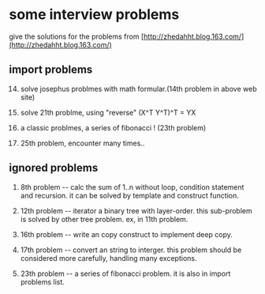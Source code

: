 # some interview problems 

give the solutions for the problems from [http://zhedahht.blog.163.com/](http://zhedahht.blog.163.com/)

## import problems

14. solve josephus problmes with math formular.(14th problem in above web site)

21. solve 21th problme, using "reverse"  (X^T Y^T)^T = YX

23. a classic problmes, a series of fibonacci ! (23th problem)

25. 25th problem, encounter many times..

## ignored problems

1. 8th problem -- calc the sum of 1..n without loop, condition statement and recursion.
   it can be solved by template and construct function.

2. 12th problem -- iterator a binary tree with layer-order.
   this sub-problem is solved by other tree problem. ex, in 11th problem.

3. 16th problem -- write an copy construct to implement deep copy. 

4. 17th problem -- convert an string to interger. 
   this problem should be considered more carefully, handling many exceptions.

5. 23th problem -- a series of fibonacci problem. it is also in import problems list.
